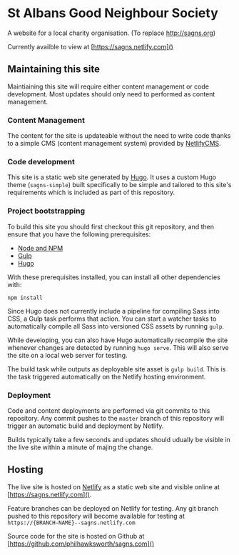 # St Albans Good Neighbour Society

A website for a local charity organisation. (To replace http://sagns.org)

Currently availble to view at [https://sagns.netlify.com]()

## Maintaining this site

Maintiaining this site will require either content management or code development. Most updates should only need to performed as content management.


### Content Management

The content for the site is updateable without the need to write code thanks to a simple CMS (content management system) provided by [NetlifyCMS](https://www.netlifyCMS.com).


### Code development

This site is a static web site generated by [Hugo](https://gohugo.io). It uses a custom Hugo theme (`sagns-simple`) built specifically to be simple and tailored to this site's requirements which is included as part of this repository.

### Project bootstrapping

To build this site you should first checkout this git repository, and then ensure that you have the following prerequisites:

- [Node and NPM ](https://nodejs.org)
- [Gulp](https://gulpjs.com/)
- [Hugo](https://gohugo.io)

With these prerequisites installed, you can install all other dependencies with:

`npm install`

Since Hugo does not currently include a pipeline for compiling Sass into CSS, a Gulp task performs that action. You can start a watcher tasks to automatically compile all Sass into versioned CSS assets by running `gulp`.

While developing, you can also have Hugo automatically recompile the site whenever changes are detected by running `hugo serve`. This will also serve the site on a local web server for testing.

The build task while outputs as deployable site asset is `gulp build`. This is the task triggered automatically on the Netlify hosting environment.


### Deployment

Code and content deployments are performed via git commits to this repository. Any commit pushes to the `master` branch of this repository will trigger an automatic build and deployment by Netlify.

Builds typically take a few seconds and updates should udually be visible in the live site within a minute of majing the change.



## Hosting

The live site is hosted on [Netlify](https://www.netlify.com) as a static web site and visible online at [https://sagns.netlify.com]().

Feature branches can be deployed on Netlify for testing. Any git branch pushed to this repository will become available for testing at `https://{BRANCH-NAME}--sagns.netlify.com`

Source code for the site is hosted on Github at [https://github.com/philhawksworth/sagns.com]()


